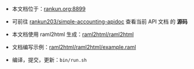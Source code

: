 - 本文档位于：[rankun.org:8899](http://rankun.org:8899/)

- 可前往 [rankun203/simple-accounting-apidoc](https://github.com/rankun203/simple-accounting-apidoc) 查看当前 API 文档 的 **源码**

- 本文档使用 raml2html 生成：[raml2html/raml2html](https://github.com/raml2html/raml2html)

- 文档编写示例：[raml2html/raml2html/example.raml](https://github.com/raml2html/raml2html/blob/master/examples/example.raml)

- 编译，提交，更新：`bin/run.sh`